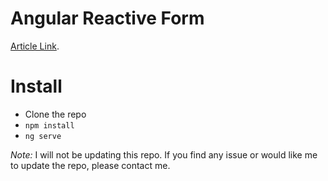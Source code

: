 # Angular Reactive Form

[Article Link](https://dev.to/enniob/how-to-create-a-reactive-form-in-angular-2c1d).

# Install

* Clone the repo
* ```npm install```
* ```ng serve```


*Note:* I will not be updating this repo. If you find any issue or would like me to update the repo, please contact me.
